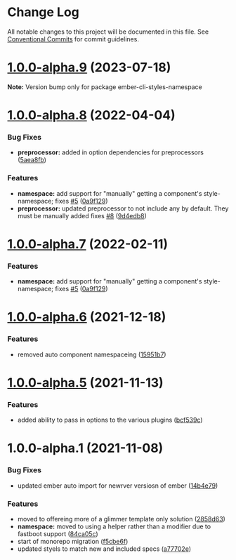 # Change Log

All notable changes to this project will be documented in this file.
See [Conventional Commits](https://conventionalcommits.org) for commit guidelines.

# [1.0.0-alpha.9](https://github.com/webark/ember-cli-styles/compare/ember-cli-styles-namespace@1.0.0-alpha.8...ember-cli-styles-namespace@1.0.0-alpha.9) (2023-07-18)

**Note:** Version bump only for package ember-cli-styles-namespace





# [1.0.0-alpha.8](https://github.com/webark/ember-cli-styles/compare/ember-cli-styles-namespace@1.0.0-alpha.6...ember-cli-styles-namespace@1.0.0-alpha.8) (2022-04-04)

### Bug Fixes

- **preprocessor:** added in option dependencies for preprocessors ([5aea8fb](https://github.com/webark/ember-cli-styles/commit/5aea8fb59f9dac22e4aa3dddcb48e72c2f235933))

### Features

- **namespace:** add support for "manually" getting a component's style-namespace; fixes [#5](https://github.com/webark/ember-cli-styles/issues/5) ([0a9f129](https://github.com/webark/ember-cli-styles/commit/0a9f12927c41a2c2013420cbd362aec4a1508a53))
- **preprocessor:** updated preprocessor to not include any by default. They must be manually added fixes [#8](https://github.com/webark/ember-cli-styles/issues/8) ([9d4edb8](https://github.com/webark/ember-cli-styles/commit/9d4edb89bdf8e66ce49f32920eded8d971cdab8d))

# [1.0.0-alpha.7](https://github.com/webark/ember-cli-styles/compare/ember-cli-styles-namespace@1.0.0-alpha.6...ember-cli-styles-namespace@1.0.0-alpha.7) (2022-02-11)

### Features

- **namespace:** add support for "manually" getting a component's style-namespace; fixes [#5](https://github.com/webark/ember-cli-styles/issues/5) ([0a9f129](https://github.com/webark/ember-cli-styles/commit/0a9f12927c41a2c2013420cbd362aec4a1508a53))

# [1.0.0-alpha.6](https://github.com/webark/ember-cli-styles/compare/ember-cli-styles-namespace@1.0.0-alpha.5...ember-cli-styles-namespace@1.0.0-alpha.6) (2021-12-18)

### Features

- removed auto component namespaceing ([15951b7](https://github.com/webark/ember-cli-styles/commit/15951b722a9fbab8973c4ee672e6f4540e5669ee))

# [1.0.0-alpha.5](https://github.com/webark/ember-cli-styles/compare/ember-cli-styles-namespace@1.0.0-alpha.4...ember-cli-styles-namespace@1.0.0-alpha.5) (2021-11-13)

### Features

- added ability to pass in options to the various plugins ([bcf539c](https://github.com/webark/ember-cli-styles/commit/bcf539cf54f167ee44c606e670ea59ffe9ff6e03))

# 1.0.0-alpha.1 (2021-11-08)

### Bug Fixes

- updated ember auto import for newrver versiosn of ember ([14b4e79](https://github.com/webark/ember-cli-styles/commit/14b4e7942b96fdbfffecb18fc4312fb090e85228))

### Features

- moved to offereing more of a glimmer template only solution ([2858d63](https://github.com/webark/ember-cli-styles/commit/2858d633d373016e254626c5c2499c39df3a9383))
- **namespace:** moved to using a helper rather than a modifier due to fastboot support ([84ca05c](https://github.com/webark/ember-cli-styles/commit/84ca05cbe28959aa7ef12d73986b79477098c404))
- start of monorepo migration ([f5cbe6f](https://github.com/webark/ember-cli-styles/commit/f5cbe6f6407cc0c0220763abad2023559c9fd009))
- updated styels to match new and included specs ([a77702e](https://github.com/webark/ember-cli-styles/commit/a77702e1f32947f66595bce24f49d0f5041ba680))
